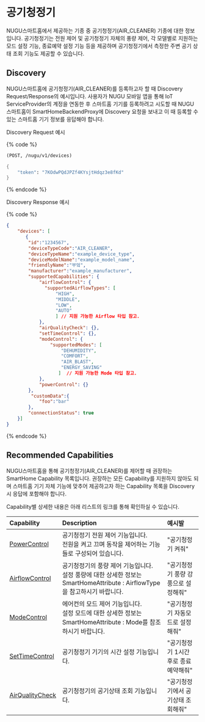 # 공기청정기

NUGU스마트홈에서 제공하는 기종 중 공기청정기(AIR_CLEANER) 기종에 대한 정보입니다. 공기청정기는 전원 제어 및 공기청정기 자체의 풍량 제어, 각 모델별로 지원하는 모드 설정 기능, 종료예약 설정 기능 등을 제공하며 공기청정기에서 측정한 주변 공기 상태 조회 기능도 제공할 수 있습니다.

## Discovery

NUGU스마트홈에 공기청정기(AIR_CLEANER)를 등록하고자 할 때 Discovery Request/Response의 예시입니다. 사용자가 NUGU 모바일 앱을 통해 IoT ServiceProvider의 계정을 연동한 후 스마트홈 기기를 등록하려고 시도할 때 NUGU스마트홈이 SmartHomeBackendProxy에 Discovery 요청을 보내고 이 때 등록할 수 있는 스마트홈 기기 정보를 응답해야 합니다.

Discovery Request 예시

{% code %}
```scheme
(POST, /nugu/v1/devices)

{
    "token": "7KOdwPQdJPZf4KYsjtHdqz3e8fKd"
}
```
{% endcode %}

Discovery Response 예시

{% code %}
```json
{
    "devices": [
       {
        "id":"1234567",
        "deviceTypeCode":"AIR_CLEANER",
        "deviceTypeName":"example_device_type",
        "deviceModelName":"example_model_name",
        "friendlyName":"부엌",
        "manufacturer":"example_manufacturer",
        "supportedCapabilities": {
            "airflowControl": {
              "supportedAirflowTypes": [
                  "HIGH", 
                  "MIDDLE", 
                  "LOW",
                  "AUTO"
                  ] // 지원 가능한 Airflow 타입 참고.
            },
            "airQualityCheck": {},
            "setTimeControl": {},
            "modeControl": {
                "supportedModes": [
                    "DEHUMIDITY",
                    "COMFORT",
                    "AIR_BLAST",
                    "ENERGY_SAVING"
                   ]  // 지원 가능한 Mode 타입 참고.
            },
            "powerControl": {}
        },
         "customData":{
            "foo":"bar"
        },
        "connectionStatus": true
    }]
}
```
{% endcode %}

## Recommended Capabilities

NUGU스마트홈을 통해 공기청정기(AIR_CLEANER)를 제어할 때 권장하는 SmartHome Capability 목록입니다. 권장하는 모든 Capability를 지원하지 않아도 되며 스마트홈 기기 자체 기능에 맞추어 제공하고자 하는 Capability 목록을 Discovery 시 응답에 포함해야 합니다.

Capability별 상세한 내용은 아래 리스트의 링크를 통해 확인하실 수 있습니다.

| Capability                                                          | Description                                                                             | 예시발                   |
|:--------------------------------------------------------------------|:----------------------------------------------------------------------------------------|:----------------------|
| [PowerControl](../smarthomecapability/powercontrol-interface)       | 공기청정기 전원 제어 기능입니다.<br/>전원을 켜고 끄며 동작을 제어하는 기능들로 구성되어 있습니다.                               | "공기청정기 켜줘"            |
| [AirflowControl](../smarthomecapability/airflowcontrol-interface)   | 공기청정기의 풍량 제어 기능입니다.<br/>설정 풍량에 대한 상세한 정보는 SmartHomeAttribute : AirflowType을 참고하시기 바랍니다. | "공기청정기 풍량 강풍으로 설정해줘"  |
| [ModeControl](../smarthomecapability/modecontrol-interface)         | 에어컨의 모드 제어 기능입니다.<br/>설정 모드에 대한 상세한 정보는 SmartHomeAttribute : Mode를 참조하시기 바랍니다.          | "공기청정기 자동모드로 설정해줘"    |
| [SetTimeControl](../smarthomecapability/settimecontrol-interface)   | 공기청정기 기기의 시간 설정 기능입니다.                                                                  | "공기청정기 1시간 후로 종료예약해줘" |
| [AirQualityCheck](../smarthomecapability/airqualitycheck-interface) | 공기청정기의 공기상태 조회 기능입니다.                                                                   | "공기청정기에서 공기상태 조회해줘"   |

